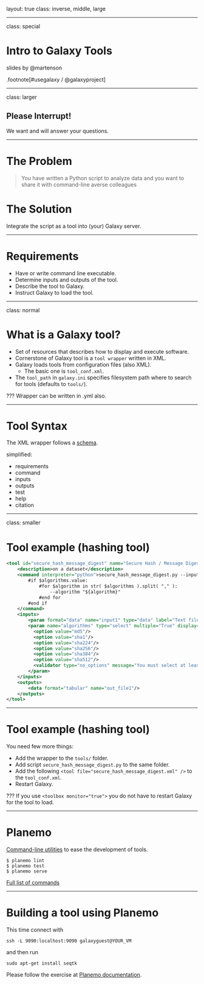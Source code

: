 layout: true
class: inverse, middle, large

---
class: special
# Intro to Galaxy Tools

slides by @martenson

.footnote[\#usegalaxy / @galaxyproject]

---
class: larger

## Please Interrupt!

We want and will answer your questions.

---
# The Problem

> You have written a Python script to analyze data and you want to share it with command-line averse colleagues

# The Solution

Integrate the script as a tool into (your) Galaxy server.

---
# Requirements

* Have or write command line executable.
* Determine inputs and outputs of the tool.
* Describe the tool to Galaxy.
* Instruct Galaxy to load the tool.

---
class: normal
# What is a Galaxy tool?

- Set of resources that describes how to display and execute software.
- Cornerstone of Galaxy tool is a `tool wrapper` written in XML.
- Galaxy loads tools from configuration files (also XML).
  - The basic one is `tool_conf.xml`.
- The `tool_path` in `galaxy.ini` specifies filesystem path where to search for tools (defaults to `tools/`).

???
Wrapper can be written in .yml also.

---
# Tool Syntax

The XML wrapper follows a [schema](https://docs.galaxyproject.org/en/latest/dev/schema.html).

simplified:
  * requirements
  * command
  * inputs
  * outputs
  * test
  * help
  * citation

---
class: smaller

# Tool example (hashing tool)

```xml
<tool id="secure_hash_message_digest" name="Secure Hash / Message Digest" version="0.0.1">
    <description>on a dataset</description>
    <command interpreter="python">secure_hash_message_digest.py --input "${input1}" --output "${out_file1}"
        #if $algorithms.value:
            #for $algorithm in str( $algorithms ).split( "," ):
                --algorithm "${algorithm}"
            #end for
        #end if
    </command>
    <inputs>
        <param format="data" name="input1" type="data" label="Text file"/>
        <param name="algorithms" type="select" multiple="True" display="checkboxes" label="Choose the algorithms">
          <option value="md5"/>
          <option value="sha1"/>
          <option value="sha224"/>
          <option value="sha256"/>
          <option value="sha384"/>
          <option value="sha512"/>
          <validator type="no_options" message="You must select at least one algorithm." />
        </param>
    </inputs>
    <outputs>
        <data format="tabular" name="out_file1"/>
    </outputs>
</tool>
```

---
# Tool example (hashing tool)

You need few more things:
- Add the wrapper to the `tools/` folder.
- Add script `secure_hash_message_digest.py` to the same folder.
- Add the following `<tool file="secure_hash_message_digest.xml" />` to the `tool_conf.xml`.
- Restart Galaxy.

???
If you use `<toolbox monitor="true">` you do not have to restart Galaxy for the tool to load.

---
# Planemo

[Command-line utilities](http://planemo.readthedocs.io/) to ease the development of tools.

```shell
$ planemo lint
$ planemo test
$ planemo serve
```
[Full list of commands](http://planemo.readthedocs.io/en/latest/commands.html)

---
# Building a tool using Planemo

This time connect with
```
ssh -L 9090:localhost:9090 galaxyguest@YOUR_VM
```

and then run
```
sudo apt-get install seqtk
```

Please follow the exercise at [Planemo documentation](http://planemo.readthedocs.io/en/latest/writing_standalone.html).
